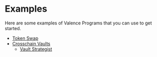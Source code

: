 # Examples

Here are some examples of Valence Programs that you can use to get started.

- [Token Swap](./token_swap.md)
- [Crosschain Vaults](./crosschain_vaults.md)
  - [Vault Strategist](./vault_strategist.md)
